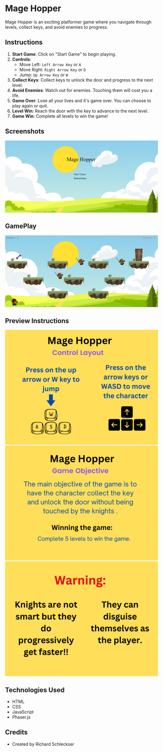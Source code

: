 # Mage Hopper

Mage Hopper is an exciting platformer game where you navigate through levels, collect keys, and avoid enemies to progress.

## Instructions

1. **Start Game**: Click on "Start Game" to begin playing.
2. **Controls**:
   - Move Left: `Left Arrow Key` or `A`
   - Move Right: `Right Arrow Key` or `D`
   - Jump: `Up Arrow Key` or `W`
3. **Collect Keys**: Collect keys to unlock the door and progress to the next level.
4. **Avoid Enemies**: Watch out for enemies. Touching them will cost you a life.
5. **Game Over**: Lose all your lives and it's game over. You can choose to play again or quit.
6. **Level Win**: Reach the door with the key to advance to the next level.
7. **Game Win**: Complete all levels to win the game!

## Screenshots

![Main Menu Screenshot](./img/Main_Menu.png)

## GamePlay

![Gameplay Screenshot](./img/GamePlay.png)

## Preview Instructions

![Game Instructions](./img/instructions_page_1.png)
![Game Instructions](./img/instructions_page_2.png)
![Game Instructions](./img/instructions_page_3.png)

## Technologies Used

- HTML
- CSS
- JavaScript
- Phaser.js

## Credits

- Created by Richard Schleckser

